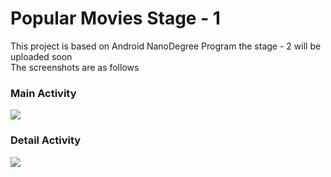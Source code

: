 # Popular Movies Stage - 1<br>
This project is based on Android NanoDegree Program the stage - 2 will be uploaded soon<br>
The screenshots are as follows<br>
### Main Activity<br>
<img src="https://github.com/Horizon733/popular-movies-s-1.git/screenshots/s1.jpg"><br>
### Detail Activity<br>
<img src="screenshots/s2.jpg">
